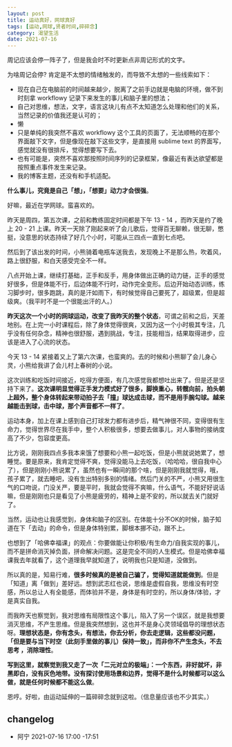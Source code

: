 ```yaml
---
layout: post
title: 运动真好，网球真好
tags: [运动,网球,贤者时间,碎碎念]
category: 渴望生活
date: 2021-07-16
---
```


周记应该会停一阵子了，但是我会时不时更新点非周记形式的文字。

为啥周记会停? 肯定是不太想的情绪触发的，而导致不太想的一些线索如下：
- 现在自己在电脑前的时间越来越少，脱离了之前手边就是电脑的环境，做不到时刻拿 workflowy 记录下来发生的事儿和脑子里的想法；
- 自己对思维，想法，文字，语言这块儿有点不太知道怎么处理和他们的关系，当然记录的价值我还是认可的；
- 懒
- 只是单纯的我突然不喜欢 workflowy 这个工具的页面了，无法顺畅的在那个界面敲下文字，但是像现在敲下这些文字，是直接用 sublime text 的界面写，感觉就没有很排斥，觉得想要写下去。
- 也有可能是，突然不喜欢那按照时间序列的记录框架，像最近有表达欲望都是按照重点事件发生来记录。
- 我的博客主题，还没有和手机适配。

**什么事儿，究竟是自己「想」，「想要」动力才会很强**。

好嘛，最近在学网球。蛮喜欢的。

昨天是周四，第五次课，之前和教练固定时间都是下午 13 - 14 ，而昨天是约了晚上 20 - 21 上课。昨天一天除了刚起来听了会儿歌后，觉得百无聊赖，很无聊，憋挺，没意思的状态持续了好几个小时，可能从三四点一直到七点吧。

然后到了该出发的时间，小熊骑着电瓶车送我去，发现晚上不是那么热，吹着风，路上很舒服，和白天感受完全不一样。

八点开始上课，继续打基础，正手和反手，用身体做出正确的动力链，正手的感觉好很多，但是体能不行，后边体能不行时，动作完全变形。后边开始动态训练，练习脚步时，很多跑跳，真的是汗如雨下，有时候觉得自己要死了，超级累，但是超级爽。（我平时不是一个很能出汗的人。）

**昨天这次一个小时的网球运动，改变了我昨天的整个状态**，可谓之前和之后，天差地别。在上完一小时课程后，除了身体觉得很爽，又因为这一个小时极其专注，几乎没有任何杂念，精神也很舒服，遇到挑战，专注，技能相当，结果取得进步，应该是进入了心流的状态。

今天 13 - 14 紧接着又上了第六次课，也蛮爽的。去的时候和小熊聊了会儿身心灵，小熊给我讲了会儿村上春树的小说。

这次训练和吃饭时间接近，吃得方便面，有几次感觉我都想吐出来了。但是还是坚持下来了。**这次课明显觉得正手发力模式好了很多，脚换重心，转髋向前，拍头朝上超外，整个身体转起来带动拍子去「撞」球达成击球，而不是用手腕勾球。越来越能击到球，击中球，那个声音都不一样了**。

运动本身，加上在课上感到自己打球发力都有进步后，精气神很不同，变得很有生命力，觉得世界尽在我手中，整个人积极很多，想要去做事儿，对人事物的接纳度高了不少，包容度更高。

比方说，刚刚我四点多我本来饿了想要和小熊一起吃饭，但是小熊就说她累了，想睡觉。要是原来，我肯定觉得不爽，觉得没能马上去吃饭，（哈哈哈，很自我中心了），但是刚刚小熊说累了，虽然也有一瞬间的那个啥，但是刚刚我就觉得，哦，孩子累了，就去睡吧，没有生出特别多别的情绪。然后门关的不严，小熊又用很生气的口吻说，门没关严，要是平时，我就会觉得不爽嘛，什么语气，不能好好说话嘛，但是刚刚也只是看见了小熊是疲劳的，精神上是不安的，所以就去关门就好了。

当然，运动也让我感觉到，身体和脑子的区别。在体能十分不OK的时候，脑子知道在下「去动」的命令，但是身体特别累，脚根本挪不动，跟不上。

也想到了「哈佛幸福课」的观点：你要做能让你积极/有生命力/自我实现的事儿，而不是拼命消灭掉负面，拼命解决问题。这是完全不同的人生模式。但是哈佛幸福课我去年就看了，这个道理我早就知道了，说明我也只是知道，没做到。

所以真的是，知易行难，**很多时候真的是被自己骗了，觉得知道就能做到**。但是「知道」离「做到」差好远。想到武志红也说，思维是虚假自我，思维没有时空感，所以总让人有全能感，而体验并不是，身体是有时空的，所以身体/体验，才是真实自我。

而我昨天也察觉到，我对思维有局限性这个事儿，陷入了另一个误区，就是我想要消灭思维，不产生思维。但是我突然想到，这也并不是身心灵领域倡导的理想状态呀。**理想状态是，你有念头，有想法，你去分析，你去走逻辑，这些都没问题，「但是要与当下时空（此刻手里做的事儿）保持一致」，而非你不产生念头，不去思考
，消除理性**。

**写到这里，就察觉到我又走了一次「二元对立的极端」：一个东西，非好就坏，非黑即白，没有灰色地带。没有探讨使用场景和边界，觉得不是什么时候都可以这么做，就是任何时候都不能这么做**。

恩哼。好啦，由运动延伸的一篇碎碎念就到这啦。（信息量应该也不少其实。）


## changelog

- 阿宁 2021-07-16 17:00 -17:51